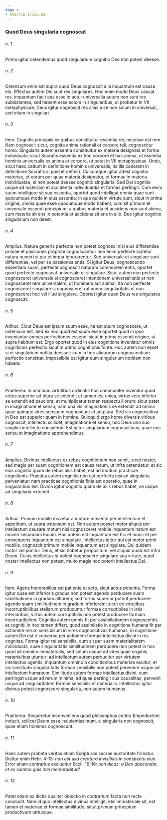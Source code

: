 ```yaml
---
tags : 
- SCG/lib.1/cap.65
---
```


### Quod Deus singularia cognoscat

###### n. 1
Primo igitur ostendemus quod singularium cognitio Deo non potest deesse.

###### n. 2
Ostensum enim est supra quod Deus cognoscit alia inquantum est causa eis. Effectus autem Dei sunt res singulares. Hoc enim modo Deus causat res, inquantum facit eas esse in actu: universalia autem non sunt res subsistentes, sed habent esse solum in singularibus, ut probatur in VII metaphysicae. Deus igitur cognoscit res alias a se non solum in universali, sed etiam in singulari.

###### n. 3
Item. Cognitis principiis ex quibus constituitur essentia rei, necesse est rem illam cognosci: sicut, cognita anima rationali et corpore tali, cognoscitur homo. Singularis autem essentia constituitur ex materia designata et forma individuata: sicut Socratis essentia ex hoc corpore et hac anima, ut essentia hominis universalis ex anima et corpore, ut patet in VII metaphysicae. Unde, sicut haec cadunt in definitione hominis universalis, ita illa caderent in definitione Socratis si posset definiri. Cuicumque igitur adest cognitio materiae, et eorum per quae materia designatur, et formae in materia individuatae, ei non potest deesse cognitio singularis. Sed Dei cognitio usque ad materiam et accidentia individuantia et formas pertingit. Cum enim suum intelligere sit sua essentia, oportet quod intelligat omnia quae sunt quocumque modo in eius essentia; in qua quidem virtute sunt, sicut in prima origine, omnia quae esse quocumque modo habent, cum sit primum et universale essendi principium; a quibus materia et accidens non sunt aliena, cum materia sit ens in potentia et accidens sit ens in alio. Deo igitur cognitio singularium non deest.

###### n. 4
Amplius. Natura generis perfecte non potest cognosci nisi eius differentiae primae et passiones propriae cognoscantur: non enim perfecte sciretur natura numeri si par et impar ignorarentur. Sed universale et singulare sunt differentiae, vel per se passiones entis. Si igitur Deus, cognoscendo essentiam suam, perfecte cognoscit naturam communem entis, oportet quod perfecte cognoscat universale et singulare. Sicut autem non perfecte cognosceret universale si cognosceret intentionem universalitatis et non cognosceret rem universalem, ut hominem aut animal; ita non perfecte cognosceret singulare si cognosceret rationem singularitatis et non cognosceret hoc vel illud singulare. Oportet igitur quod Deus res singulares cognoscat.

###### n. 5
Adhuc. Sicut Deus est ipsum suum esse, ita est suum cognoscere, ut ostensum est. Sed ex hoc quod est suum esse oportet quod in ipso inveniantur omnes perfectiones essendi sicut in prima essendi origine, ut supra habitum est. Ergo oportet quod in eius cognitione inveniatur omnis cognitionis perfectio sicut in primo cognitionis fonte. Hoc autem non esset si ei singularium notitia deesset: cum in hoc aliquorum cognoscentium perfectio consistat. Impossibile est igitur eum singularium notitiam non habere.

###### n. 6
Praeterea. In omnibus virtutibus ordinatis hoc communiter invenitur quod virtus superior ad plura se extendit et tamen est unica, virtus vero inferior se extendit ad pauciora, et multiplicatur tamen respectu illorum: sicut patet in imaginatione et sensu; nam una vis imaginationis se extendit ad omnia quae quinque vires sensuum cognoscunt et ad plura. Sed vis cognoscitiva in Deo est superior quam in homine. Quicquid ergo homo diversis viribus cognoscit, intellectu scilicet, imaginatione et sensu, hoc Deus uno suo simplici intellectu considerat. Est igitur singularium cognoscitivus, quae nos sensu et imaginatione apprehendimus.

###### n. 7
Amplius. Divinus intellectus ex rebus cognitionem non sumit, sicut noster, sed magis per suam cognitionem est causa rerum, ut infra ostendetur: et sic eius cognitio quam de rebus aliis habet, est ad modum practicae cognitionis. Practica autem cognitio non est perfecta nisi ad singularia perveniatur: nam practicae cognitionis finis est operatio, quae in singularibus est. Divina igitur cognitio quam de aliis rebus habet, se usque ad singularia extendit.

###### n. 8
Adhuc. Primum mobile movetur a motore movente per intellectum et appetitum, ut supra ostensum est. Non autem posset motor aliquis per intellectum causare motum nisi cognosceret mobile inquantum natum est moveri secundum locum. Hoc autem est inquantum est hic et nunc: et per consequens inquantum est singulare. Intellectus igitur qui est motor primi mobilis, cognoscit primum mobile inquantum est singulare. Qui quidem motor vel ponitur Deus, et sic habetur propositum: vel aliquid quod est infra Deum. Cuius intellectus si potest cognoscere singulare sua virtute, quod noster intellectus non potest, multo magis hoc poterit intellectus Dei.

###### n. 9
Item. Agens honorabilius est patiente et acto, sicut actus potentia. Forma igitur quae est inferioris gradus non potest agendo perducere suam similitudinem in gradum altiorem; sed forma superior poterit perducere agendo suam similitudinem in gradum inferiorem; sicut ex virtutibus incorruptibilibus stellarum producuntur formae corruptibiles in istis inferioribus, virtus autem corruptibilis non potest producere formam incorruptibilem. Cognitio autem omnis fit per assimilationem cognoscentis et cogniti: in hoc tamen differt, quod assimilatio in cognitione humana fit per actionem rerum sensibilium in vires cognoscitivas humanas, in cognitione autem Dei est e converso per actionem formae intellectus divini in res cognitas. Forma igitur rei sensibilis, cum sit per suam materialitatem individuata, suae singularitatis similitudinem perducere non potest in hoc quod sit omnino immaterialis, sed solum usque ad vires quae organis materialibus utuntur; ad intellectum autem perducitur per virtutem intellectus agentis, inquantum omnino a conditionibus materiae exuitur; et sic similitudo singularitatis formae sensibilis non potest pervenire usque ad intellectum humanum. Similitudo autem formae intellectus divini, cum pertingat usque ad rerum minima, ad quae pertingit sua causalitas, pervenit usque ad singularitatem formae sensibilis et materialis. Intellectus igitur divinus potest cognoscere singularia, non autem humanus.

###### n. 10
Praeterea. Sequeretur inconveniens quod philosophus contra Empedoclem inducit, scilicet Deum esse insipientissimum, si singularia non cognoscit, quae etiam homines cognoscunt.

###### n. 11
Haec autem probata veritas etiam Scripturae sacrae auctoritate firmatur. Dicitur enim Hebr. 4-13: *non est ulla creatura invisibilis in conspectu eius*. Error etiam contrarius excluditur Eccli. 16-16: *non dicas: a Deo abscondar, et ex summo quis mei memorabitur?*

###### n. 12
Patet etiam ex dictis qualiter obiectio in contrarium facta non recte concludit. Nam id quo intellectus divinus intelligit, etsi immateriale sit, est tamen et materiae et formae similitudo, sicut primum principium productivum utriusque.

